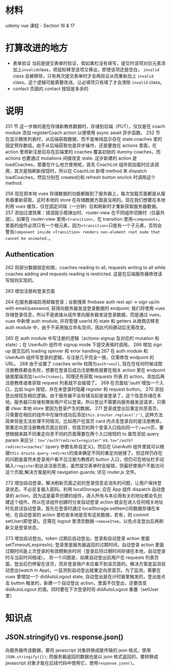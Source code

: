 # 材料

udemy vue 课程 - Section 16 & 17

# 打算改进的地方

- 表单验证
  当前是提交表单时验证，假如某栏没有填写，提交时该项对应元素添加上`invalid`class，把鼠标移至该项又移出，即使该项还是空白， `invalid` class 会被移除，只有再次提交表单时才会再验证从而重新加上 `invalid` class。这个逻辑可能需要改进。让必填项只有填了才会清除 `invalid` class。
- contact 页面的 contact 按钮是多余的

# 说明

251 节 这一步做的是在存储新教练数据时，存储到后端（PUT），仅仅是在 coach module 添加 registerCoach action 以便使用 async await 异步函数。
252 节 在显示教练列表时，从后端获取数据，而不是单纯显示存在 state.coaches 里的固定预存数组。由于从后端获取也是异步操作，还是要放在 actions 里面，在 action 里用新注册后存在后端里的 coaches 覆盖初始的 dummy coaches，而 actions 也要通过 mutations 间接改变 state. 这步新建的 action 是 loadCoaches，那要在什么地方使用呢，首先 CoachList 组件刚加载时应该调用，其次是按刷新按钮时，所以在 CoachList 新增 method 来 dispatch loadCoaches，然后分别在 created()和 refresh button onclick 时调用这个 method.

256 现在把本地 vuex 存储数据的功能都搬到了服务器上，每次加载页面都是从服务器重新获取，这时本地的 store 在存储数据方面是没用的。现在我们想要在本地利用 vuex 缓存，仅在固定间隔（一分钟）后和刷新时才重新获取服务器数据。
257 添加过渡效果：错误提示框弹出时、router-view 在不同组件切换时（仅最外层）。如果在 router-view 里用`<transition>`，在 transition 里用`<component>`，里面的组件必须只有一个根元素，因为`<transition>`只能有一个子元素，否则会警告`Component inside <Transition> renders non-element root node that cannot be animated.`。

## Authentication

262 将部分数据锁定权限，coaches reading to all, requests writing to all while coaches adding and requests reading is restricted. 这是在后端服务器修改读写规则实现的。

263 增加注册和登录页面

264 在服务器端启用邮箱登录；谷歌搜索 firebase auth rest api -> sign up/in with email/password, 获得向服务器发送登录数据的 endpoint; 我们将使用 vuex 存储登录信息，所以不是直接从组件里向服务器发送登录数据，而是通过 vuex。vuex 中新增 auth module, 并将管理 userId 的 state 和 getters 从根商店移至 auth module 中，由于不采用独立命名空间，因此代码挪动后无需改变。

265 在 auth module 中写注册的逻辑（actions-signup 及对应的 mutation 和 state）；在 UserAuth 组件中 signup mode 下提交表格时调用。
266 增加 sign up 提交后的 loading spinner 和 error handling
267 在 auth module 和 UserAuth 组件写登录的逻辑，与注册几乎完全一致，仅需修改 endpoint 的 URL。
268 由于设置了 coaches write 权限为`auth!=null`, 现在在任何时候试图注册教练都会失败，想要在登录后成功注册教练就要在相关 action 里在 endpoint 链接尾端添加`?auth=[token]`。同理还有获取 requests 列表 的 action。添加后再注册教练或者获取 request 列表就不会报错了。
269 在页面给'/auth'增加一个入口，比如 login 按钮，并在未登录时隐藏 register 和 request button。
270 添加登出按钮及相应逻辑。由于服务器不会存储当前是谁登录了，这个信息存储在本地，服务器只存储有哪些用户可以登录。所以登出不需要向服务器发送请求，只需要 clear 本地 store 里因为登录产生的数据。
271 登录或登出后重定向至首页，只需要在相应的组件中在操作成功后添加`this.$router.replace('/')`, 这种方法简单但是无法处理不同情况，比如用户在首页 card 内点击登录目的是注册教练，那重定向至注册教练页面比较好，但首页的两个登录入口指向同一个`/auth`页，要想根据来路不同重定向至不同的页面需要在两个入口按钮的 to 属性添加 query param 来区分：`to="/auth?redirect=register"` vs. `to="/auth?redirect=coaches"` (query 参数名称自定义)。然后在 UserAuth 组件里就可以根据`this.$route.query.redirect`的值来确定不同的重定向链接了。但这样仍存在的问题是虽然未登录用户看不见注册为教练的 button 入口，但仍可在地址栏手动输入`/register`到达该注册页面，虽然提交表单时会报错，但最好使用户不能访问这个页面;解决方案是利用 navigation guards; 详见 router.js 文件。

272 增加自动登录。解决刷新页面之前的登录信息会消失的问题，让用户保持登录状态，不必反复输入密码。利用 localStorage; 应在 App 组件 dispatch 自动登录的 action，因为这是最早创建的组件，进入所有与本应用有关的地址都会先创建这个组件。所以在该组件创建时分发自动登录 action 就会在进入任何相关地址时先尝试自动登录。首先在登录时通过 localStorage.setItem()将数据存储在本地，在自动登录的 action 里检查本地是否有这些数据，若有，则 commit setUser(即登录)。还需在 logout 里清空数据-`removeItem`，以免点击登出后再刷新又是登录状态。

273 增加自动登出。token 过期后自动登出。登录和自动登录 action 里面 setTimeout(,expiresIn); 登录里是服务器返回的过期时间，自动登录 action 里面过期时间是上次登录的有效期剩余时间（登录后将过期时间存储在本地，自动登录时与当前时间相减）。
另一个问题是，如果自动登出前用户在 requests 列表页面，登出后仍停留在该页，而非登录用户本应看不到该页面的。解决方案是监测自动登出(watch in App)，一监测到自动登出就重定向至首页。为了监测，需要在 vuex 里增加一个 didAutoLogout state, 自动登出是在计时器里触发的，登出是点击 button 触发的，新建一个自动登出 action，里面不仅登出，还要改变 didAutoLogout 的值。同时要在下次登录时将 didAutoLogout 重置（setUser 里）

# 知识点

## JSON.stringify() vs. response.json()

向服务器传送数据，要将 javascript 对象转换成能传输的 json 格式，使用`JSON.stringify({})`; 而服务器返回的数据也是以 json 格式返回的，要转换成 javascript 对象才能在后续代码中使用它，使用`response.json()`。
